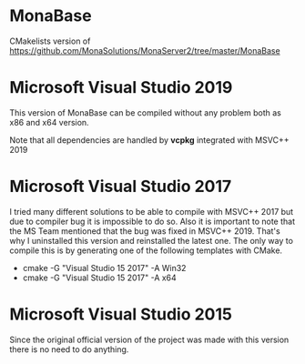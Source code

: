 # MonaBase
CMakelists version of https://github.com/MonaSolutions/MonaServer2/tree/master/MonaBase


# Microsoft Visual Studio 2019

This version of MonaBase can be compiled without any problem both as x86 and x64 version.

Note that all dependencies are handled by **vcpkg** integrated with MSVC++ 2019

# Microsoft Visual Studio 2017

I tried many different solutions to be able to compile with MSVC++ 2017 but due to compiler bug it is impossible to do so.
Also it is important to note that the MS Team mentioned that the bug was fixed in MSVC++ 2019. That's why I uninstalled this
version and reinstalled the latest one. The only way to compile this is by generating one of the following templates with CMake.

* cmake -G "Visual Studio 15 2017" -A Win32
* cmake -G "Visual Studio 15 2017" -A x64

# Microsoft Visual Studio 2015

Since the original official version of the project was made with this version there is no need to do anything. 
